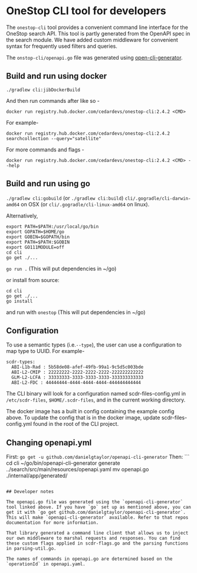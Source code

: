 # OneStop CLI tool for developers

The `onestop-cli` tool provides a convenient command line interface for the OneStop search API. This tool is partly generated from the OpenAPI spec in the search module. We have added custom middleware for convenient syntax for frequently used filters and queries.

The `onstop-cli/openapi.go` file was generated using [open-cli-generator](https://github.com/danielgtaylor/openapi-cli-generator).

## Build and run using docker

`./gradlew cli:jibDockerBuild`

And then run commands after like so -

`docker run registry.hub.docker.com/cedardevs/onestop-cli:2.4.2 <CMD>`

For example-

`docker run registry.hub.docker.com/cedardevs/onestop-cli:2.4.2 searchcollection --query="satellite"`

For more commands and flags -

`docker run registry.hub.docker.com/cedardevs/onestop-cli:2.4.2 <CMD> --help`

## Build and run using go

`./gradlew cli:gobuild` (or `./gradlew cli:build`)
`cli/.gogradle/cli-darwin-amd64` on OSX (or `cli/.gogradle/cli-linux-amd64` on linux).

Alternatively,
```
export PATH=$PATH:/usr/local/go/bin
export GOPATH=$HOME/go
export GOBIN=$GOPATH/bin
export PATH=$PATH:$GOBIN
export GO111MODULE=off
cd cli
go get ./...
```
`go run .`
(This will put dependencies in ~/go)

or install from source:
```
cd cli
go get ./...
go install
```
and run with `onestop`
(This will put dependencies in ~/go)

## Configuration

To use a semantic types (i.e.`--type`), the user can use a configuration to map type to UUID. For example-

```
scdr-types:
  ABI-L1b-Rad : 5b58de08-afef-49fb-99a1-9c5d5c003bde
  ABI-L2-CMIP : 22222222-2222-2222-2222-222222222222
  GLM-L2-LCFA : 33333333-3333-3333-3333-333333333333
  ABI-L2-FDC : 44444444-4444-4444-4444-444444444444
```

The CLI binary will look for a configuration named scdr-files-config.yml in  `/etc/scdr-files`, `$HOME/.scdr-files`, and in the current working directory.

The docker image has a built in config containing the example config above. To update the config that is in the docker image, update scdr-files-config.yml found in the root of the CLI project. 

## Changing openapi.yml

First: `go get -u github.com/danielgtaylor/openapi-cli-generator`
Then: ```
cd cli
~/go/bin/openapi-cli-generator generate ../search/src/main/resources/openapi.yaml
mv openapi.go ./internal/app/generated/
```

## Developer notes

The openapi.go file was generated using the `openapi-cli-generator` tool linked above. If you have `go` set up as mentioned above, you can get it with `go get github.com/danielgtaylor/openapi-cli-generator`. This will make `openapi-cli-generator` available. Refer to that repos documentation for more information.

That library generated a command line client that allows us to inject our own middleware to marshal requests and responses. You can find these custom flags applied in scdr-flags.go and the parsing functions in parsing-util.go.

The names of commands in openapi.go are determined based on the `operationId` in openapi.yaml.
